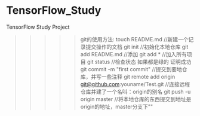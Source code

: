 # TensorFlow_Study
TensorFlow Study Project

>>>>>git的使用方法:
touch README.md
//新建一个记录提交操作的文档
git init
//初始化本地仓库
git add README.md
//添加
git add *
//加入所有项目
git status
//检查状态 如果都是绿的 证明成功
git commit -m "first commit"
//提交到要地仓库，并写一些注释
git remote add origin git@github.com:youname/Test.git
//连接远程仓库并建了一个名叫：origin的别名
git push -u origin master
//将本地仓库的东西提交到地址是origin的地址，master分支下""
